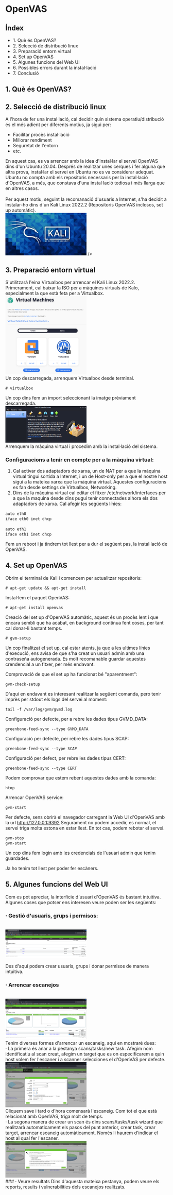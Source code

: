 
# OpenVAS

## Índex
<ul>
  <li>1. Què és OpenVAS?</li>
  <li>2. Selecció de distribució linux</li>
  <li>3. Preparació entorn virtual</li>
  <li>4. Set up OpenVAS</li>
  <li>5. Algunes funcions del Web UI</li>
  <li>6. Possibles errors durant la instal·lació</li>
  <li>7. Conclusió</li>
</ul>

## 1. Què és OpenVAS?

## 2. Selecció de distribució linux
A l'hora de fer una instal·lació, cal decidir quin sistema operatiu/distribució és el més adient per diferents motius, ja sigui per:
 <ul>
  <li> Facilitar procès instal·lació</li>
  <li> Millorar rendiment</li>
  <li> Seguretat de l'entorn</li>
  <li> etc.</li>
</ul>
En aquest cas, es va arrencar amb la idea d'instal·lar el servei OpenVAS dins d'un Ubuntu 20.04.
Després de realitzar unes cerques i fer alguna que altra prova, instal·lar el servei en Ubuntu no es va considerar adequat. Ubuntu no compta amb els repositoris necessaris per la instal·lació d'OpenVAS, a més, que constava d'una instal·lació tediosa i més llarga que en altres casos. <br /><br />
Per aquest motiu, seguint la recomanació d'usuaris a Internet, s'ha decidit a instalar-ho dins d'un Kali Linux 2022.2 (Repositoris OpenVAS inclosos, set up automàtic). <br />

<img src="imatges/kali_linux_logo.webp" alt="kali" display="block" margin-left="auto" margin-right="auto" width="50%">
/><br />

## 3. Preparació entorn virtual
S'utilitzarà l'eina Virtualbox per arrencar el Kali Linux 2022.2.
<br />
Primerament, cal baixar la ISO per a màquines virtuals de Kalo, especialment la que està feta per a Virtualbox.
<br />
<img src="imatges/virtualbox_kali.png" alt="vm" display="block" margin-left="auto" margin-right="auto" width="50%">
<br />
Un cop descarregada, arrenquem Virtualbox desde terminal.
~~~
# virtualbox
~~~
Un cop dins fem un import seleccionant la imatge prèviament descarregada.
<br />
<img src="imatges/virtualbox_import.png" alt="vm" display="block" margin-left="auto" margin-right="auto" width="50%">
<br />
Arrenquem la màquina virtual i procedim amb la instal·lació del sistema.

### Configuracions a tenir en compte per a la màquina virtual:
1. Cal activar dos adaptadors de xarxa, un de NAT per a que la màquina virtual tingui sortida a Internet, i un de Host-only per a que el nostre host sigui a la mateixa xarxa que la màquina virtual.
Aquestes configuracions es fan desde settings de Virtualbox, Networking.
2. Dins de la màquina virtual cal editar el fitxer /etc/network/interfaces per a que la maquina desde dins pugui tenir connectades alhora els dos adaptadors de xarxa. Cal afegir les següents línies:
~~~
auto eth0
iface eth0 inet dhcp

auto eth1
iface eth1 inet dhcp
~~~
Fem un reboot i ja tindrem tot llest per a dur el següent pas, la instal·lació de OpenVAS.
 
## 4. Set up OpenVAS
Obrim el terminal de Kali i comencem per actualitzar repositoris:
~~~
# apt-get update && apt-get install
~~~
Instal·lem el paquet OpenVAS:
~~~
# apt-get install openvas
~~~
Creació del set up d'OpenVAS automàtic, aquest és un procès lent i que encara sembli que ha acabat, en background continua fent coses, per tant cal donar-li bastant temps.
~~~
# gvm-setup
~~~
Un cop finalitzat el set up, cal estar atents, ja que a les ultimes línies d'execució, ens avisa de que s'ha creat un usuari admin amb una contraseña autogenerada. Es molt recomanable guardar aquestes crendencial a un fitxer, per més endavant.

Comprovació de que el set up ha funcionat bé "aparentment":
~~~
gvm-check-setup
~~~
D'aqui en endavant es interesant realitzar la següent comanda, pero tenir imprès per stdout els logs del servei al moment:
~~~
tail -f /var/log/gvm/gvmd.log
~~~
Configuració per defecte, per a rebre les dades tipus GVMD_DATA:
~~~
greenbone-feed-sync --type GVMD_DATA
~~~
Configuració per defecte, per rebre les dades tipus SCAP:
~~~
greenbone-feed-sync --type SCAP
~~~
Configuració per defect, per rebre les dades tipus CERT:
~~~
greenbone-feed-sync --type CERT
~~~
Podem comprovar que estem rebent aquestes dades amb la comanda:
~~~
htop
~~~
Arrencar OpenVAS service:
~~~
gvm-start
~~~
Per defecte, sens obrirà el navegador carregant la Web UI d'OpenVAS amb la url http://127.0.0.1:9392
Segurament no podem accedir, es normal, el servei triga molta estona en estar llest.
En tot cas, podem rebotar el servei.
~~~
gvm-stop
gvm-start
~~~
Un cop dins fem login amb les credencials de l'usuari admin que tenim guardades.

Ja ho tenim tot llest per poder fer escàners.

## 5. Algunes funcions del Web UI
Com es pot apreciar, la interficie d'usuari d'OpenVAS és bastant intuitiva.
Algunes coses que potser ens interesen veure poden ser les següents:
### · Gestió d'usuaris, grups i permisos:
<br />
<img src="imatges/web_users.png" alt="vm" display="block" margin-left="auto" margin-right="auto" width="50%">
<br />

Des d'aquí podem crear usuaris, grups i donar permisos de manera intuitiva.
### · Arrencar escanejos
 <br />
<img src="imatges/web_scans.png" alt="vm" display="block" margin-left="auto" margin-right="auto" width="50%">
<br />
Tenim diverses formes d'arrencar un escaneig, aqui en mostraré dues:
<br />
· La primera és anar a la pestanya scans/tasks/new task.
Afegim nom identificatiu al scan creat, afegim un target que es on especificarem a quin host volem fer l'escaner i a scanner selecciones el d'OpenVAS per defecte.
 <br />
<img src="imatges/web_scan1.png" alt="vm" display="block" margin-left="auto" margin-right="auto" width="50%">
<br />
Cliquem save i tard o d'hora comensarà l'escaneig. Com tot el que està relacionat amb OpenVAS, triga molt de temps.<br />
· La segona manera de crear un scan és dins scans/tasks/task wizard que realitzarà automaticament els pasos del punt anterior, crear task, crear target, arrencar escaneig automàticament. Només li haurem d'indicar el host al qual fer l'escaner.
 <br />
<img src="imatges/web_scan2.png" alt="vm" display="block" margin-left="auto" margin-right="auto" width="50%">
<br />
### · Veure resultats
Dins d'aquesta mateixa pestanya, podem veure els reports, results i vulnerabilities dels escanejos realitzats.
